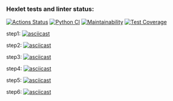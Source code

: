 ### Hexlet tests and linter status:
[![Actions Status](https://github.com/devdenh/python-project-lvl3/workflows/hexlet-check/badge.svg)](https://github.com/devdenh/python-project-lvl3/actions)
[![Python CI](https://github.com/devdenh/python-project-lvl3/actions/workflows/pyci.yml/badge.svg)](https://github.com/devdenh/python-project-lvl3/actions/workflows/pyci.yml)
[![Maintainability](https://api.codeclimate.com/v1/badges/851e86cfaf24fdf365d1/maintainability)](https://codeclimate.com/github/devdenh/python-project-lvl3/maintainability)
[![Test Coverage](https://api.codeclimate.com/v1/badges/851e86cfaf24fdf365d1/test_coverage)](https://codeclimate.com/github/devdenh/python-project-lvl3/test_coverage)


step1:
[![asciicast](https://asciinema.org/a/oUMkk76AbDZAymkAII7jsyf8n.svg)](https://asciinema.org/a/oUMkk76AbDZAymkAII7jsyf8n)


step2:
[![asciicast](https://asciinema.org/a/wKqLMU3tTkiLNSYzPWGjEA0rS.svg)](https://asciinema.org/a/wKqLMU3tTkiLNSYzPWGjEA0rS)


step3:
[![asciicast](https://asciinema.org/a/MynE3ckZJb9e4yFKW6AErJbhU.svg)](https://asciinema.org/a/MynE3ckZJb9e4yFKW6AErJbhU)


step4:
[![asciicast](https://asciinema.org/a/5dLStgylBuP8oKNLJQ3yJXsgb.svg)](https://asciinema.org/a/5dLStgylBuP8oKNLJQ3yJXsgb)


step5:
[![asciicast](https://asciinema.org/a/bQ8kLLwgYuFP3ZD4jWu5M7ddx.svg)](https://asciinema.org/a/bQ8kLLwgYuFP3ZD4jWu5M7ddx)


step6:
[![asciicast](https://asciinema.org/a/USKS3XZuCvoDpFMbFAiJwWZti.svg)](https://asciinema.org/a/USKS3XZuCvoDpFMbFAiJwWZti)
